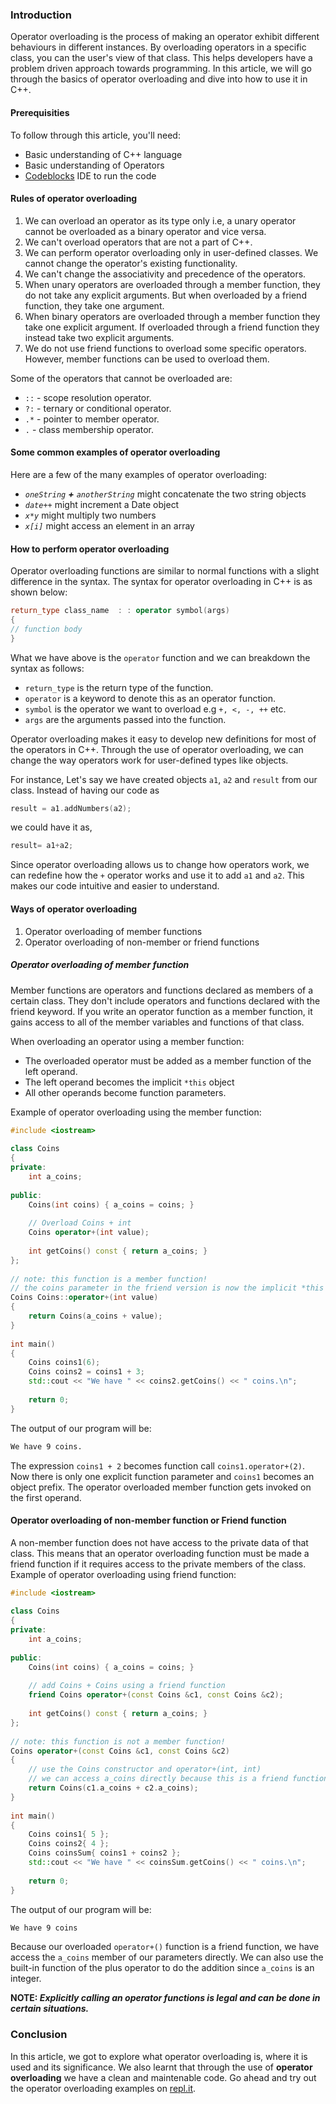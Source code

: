 ### Introduction
Operator overloading  is the process of making an operator exhibit different behaviours in different instances. By overloading operators in a specific class, you can the user's view of that class. This helps developers have a problem driven approach towards programming. 
In this article, we will go through the basics of operator overloading and dive into how to use it in C++.

#### Prerequisities
To follow through this article, you'll need:
- Basic understanding of C++ language
- Basic understanding of Operators
- [Codeblocks](http://www.codeblocks.org/downloads) IDE to run the code

#### Rules of operator overloading
1. We can overload an operator as its type only i.e,  a unary operator cannot be overloaded as a binary operator and vice versa.
2. We can't overload operators that are not a part of C++.
3. We can perform operator overloading only in user-defined classes. We cannot change the operator's existing functionality.
4. We can't change the associativity and precedence of the operators.
5. When unary operators are overloaded through a member function, they do not take any explicit arguments. But when overloaded by a friend function, they take one argument.
6. When binary operators are overloaded through a member function they take one explicit argument. If overloaded through a friend function they instead take two explicit arguments.
7. We do not use friend functions to overload some specific operators. However, member functions can be used to overload them.

Some of the operators that cannot be overloaded are:
* `::` - scope resolution operator.
* `?:` - ternary or conditional operator.
* `.*` - pointer to member operator.
* `.` - class membership operator.

#### Some common examples of operator overloading
Here are a few of the many examples of operator overloading:
- _`oneString` **+** `anotherString`_ might concatenate the two string objects
- _`date++`_ might increment a Date object
- _`x*y`_ might multiply two numbers
- _`x[i]`_ might access an element in an array

#### How to perform operator overloading
Operator overloading functions are similar to normal functions with a slight difference in the syntax. The syntax for operator overloading in C++ is as shown below:

```c++
return_type class_name  : : operator symbol(args)  
{  
// function body
}   
```
What we have above is the `operator` function and we can breakdown the syntax as follows:

- `return_type` is the return type of the function.
- `operator` is a keyword to denote this as an operator function.
- `symbol` is the operator we want to overload e.g `+, <, -, ++` etc.
- `args` are the arguments passed into the function.

Operator overloading makes it easy to develop new definitions for most of the operators in C++. Through the use of operator overloading, we can change the way operators work for user-defined types like objects.

 For instance,
 Let's say we have created objects `a1`, `a2` and `result` from our class. Instead of having our code as

 ```c++
 result = a1.addNumbers(a2);
 ```
we could have it as,

```c++
result= a1+a2;
```
Since operator overloading allows us to change how operators work, we can redefine how the `+` operator works and use it to add `a1` and `a2`. This makes our code intuitive and easier to understand.


#### Ways of operator overloading
1. Operator overloading of member functions
2. Operator overloading of non-member or friend functions

##### Operator overloading of member function
Member functions are operators and functions declared as members of a certain class. They don't include operators and functions declared with the friend keyword.
If you write an operator function as a member function, it gains access to all of the member variables and functions of that class. 

When overloading an operator using a member function:
- The overloaded operator must be added as a member function of the left operand.
- The left operand becomes the implicit `*this` object
- All other operands become function parameters.

 Example of operator overloading using the member function:
```C++
#include <iostream>
 
class Coins
{
private:
    int a_coins;
 
public:
    Coins(int coins) { a_coins = coins; }
 
    // Overload Coins + int
    Coins operator+(int value);
 
    int getCoins() const { return a_coins; }
};
 
// note: this function is a member function!
// the coins parameter in the friend version is now the implicit *this parameter
Coins Coins::operator+(int value)
{
    return Coins(a_coins + value);
}
 
int main()
{
	Coins coins1(6);
	Coins coins2 = coins1 + 3;
	std::cout << "We have " << coins2.getCoins() << " coins.\n";
 
	return 0;
}
```

The output of our program will be:
```bash
We have 9 coins.
```

The expression `coins1 + 2` becomes function call `coins1.operator+(2)`. Now there is only one explicit function parameter and `coins1` becomes an object prefix. The operator overloaded member function gets invoked on the first operand. 

#### Operator overloading of non-member function or Friend function
A non-member function does not have access to the private data of that class. This means that an operator overloading function must be made a friend function if it requires access to the private members of the class.
Example of operator overloading using friend function:

```C++
#include <iostream>
 
class Coins
{
private:
	int a_coins;
 
public:
	Coins(int coins) { a_coins = coins; }
 
	// add Coins + Coins using a friend function
	friend Coins operator+(const Coins &c1, const Coins &c2);
 
	int getCoins() const { return a_coins; }
};
 
// note: this function is not a member function!
Coins operator+(const Coins &c1, const Coins &c2)
{
	// use the Coins constructor and operator+(int, int)
	// we can access a_coins directly because this is a friend function
	return Coins(c1.a_coins + c2.a_coins);
}
 
int main()
{
	Coins coins1{ 5 };
	Coins coins2{ 4 };
	Coins coinsSum{ coins1 + coins2 };
	std::cout << "We have " << coinsSum.getCoins() << " coins.\n";
 
	return 0;
}
```

The output of our program will be:

```bash
We have 9 coins
```

Because our overloaded `operator+()` function is a friend function, we have access the `a_coins` member of our parameters directly. We can also use the built-in function of the plus operator to do the addition since `a_coins` is an integer.
 
**NOTE: _Explicitly calling an operator functions is legal and can be done in certain situations._**

### Conclusion
In this article, we got to explore what operator overloading is, where it is used and its significance. We also learnt that through the use of  **operator overloading** we have a clean and maintenable code. Go ahead and try out the operator overloading examples on  [repl.it](https://repl.it/@Dawe7/operator-overloading-using-member-functions).
